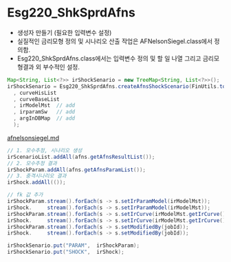 # Esg220\_ShkSprdAfns

* 생성자 만들기 (필요한 입력변수 설정)&#x20;
* 실질적인 금리모형 정의 및 시나리오 산출 작업은 AFNelsonSiegel.class에서 정의함.&#x20;
* Esg220\_ShkSprdAfns.class에서는 입력변수 정의 및 할 일 나열 그리고 금리모형결과 외 부수적인 설정. &#x20;

```java
Map<String, List<?>> irShockSenario = new TreeMap<String, List<?>>();
irShockSenario = Esg220_ShkSprdAfns.createAfnsShockScenario(FinUtils.toEndOfMonth(bssd)
  , curveHisList
  , curveBaseList
  , irModelMst  // add 
  , irparamSw   // add 
  , argInDBMap  // add 
  );	
```

[afnelsonsiegel.md](../../../../biz-logic/interest-rate-model/afns/afnelsonsiegel.md "mention")

```java
// 1. 모수추정, 시나리오 생성 
irScenarioList.addAll(afns.getAfnsResultList());
// 2. 모수추정 결과 
irShockParam.addAll(afns.getAfnsParamList());
// 3. 충격시나리오 결과 
irShock.addAll(());

// fk 값 추가 
irShockParam.stream().forEach(s -> s.setIrParamModel(irModelMst));
irShock.     stream().forEach(s -> s.setIrParamModel(irModelMst));
irShockParam.stream().forEach(s -> s.setIrCurve(irModelMst.getIrCurve()));
irShock.     stream().forEach(s -> s.setIrCurve(irModelMst.getIrCurve()));
irShockParam.stream().forEach(s -> s.setModifiedBy(jobId));
irShock.     stream().forEach(s -> s.setModifiedBy(jobId));

irShockSenario.put("PARAM",  irShockParam);
irShockSenario.put("SHOCK",  irShock);
```

